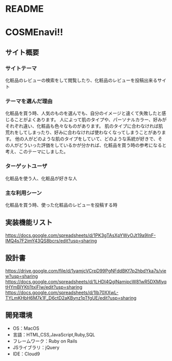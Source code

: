 # README
# COSMEnavi!!

## サイト概要
### サイトテーマ
化粧品のレビューの検索をして閲覧したり、化粧品のレビューを投稿出来るサイト

### テーマを選んだ理由
化粧品を買う時、人気のものを選んでも、自分のイメージと違くて失敗したと感じることがよくあります。
人によって肌のタイプや、パーソナルカラー、好みがそれぞれ違い、化粧品も色々なものがあります。
肌のタイプに合わなければ肌荒れをしてしまったり、好みに合わなければ使わなくなってしまうことがあります。
他の人がどのような肌のタイプをしていて、どのような系統が好きで、その人がどういった評価をしているかが分かれば、化粧品を買う時の参考になると考え、このテーマにしました。


### ターゲットユーザ
化粧品を使う人、化粧品が好きな人

### 主な利用シーン
化粧品を買う時、使った化粧品のレビューを投稿する時

## 実装機能リスト
https://docs.google.com/spreadsheets/d/1PK3gTAsXpYWyOJt19a9InF-lMQ4s7F2imY43QS8bcrs/edit?usp=sharing

## 設計書
https://drive.google.com/file/d/1yamjcVCrpD99PgNFddBKf7p2hbdYka7s/view?usp=sharing
https://docs.google.com/spreadsheets/d/1LHDI4QglNamipcW81wR5DXMIyqtHYmBIYKti1txiFlw/edit?usp=sharing
https://docs.google.com/spreadsheets/d/1Ib70XXwL-TYLmKHbH6M7k1F_D6ctD2aKBynz1pTfgUE/edit?usp=sharing

## 開発環境
- OS：MacOS
- 言語：HTML,CSS,JavaScript,Ruby,SQL
- フレームワーク：Ruby on Rails
- JSライブラリ：jQuery
- IDE：Cloud9